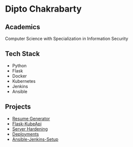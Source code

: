 # Dipto Chakrabarty

## Academics
 Computer Science with Specialization in Information Security

## Tech Stack

- Python
- Flask
- Docker
- Kubernetes
- Jenkins
- Ansible

## Projects

- [Resume Generator](https://github.com/DiptoChakrabarty/Resume-Generator)
- [Flask-KubeApi](https://github.com/DiptoChakrabarty/FlaskKube-api)
- [Server Hardening](https://github.com/DiptoChakrabarty/Server-Hardening)
- [Deployments](https://github.com/DiptoChakrabarty/Deployment)
- [Ansible-Jenkins-Setup](https://github.com/DiptoChakrabarty/Jenkins)
